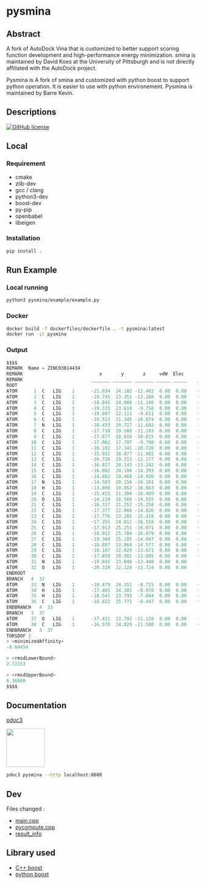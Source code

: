 # pysmina

## Abstract

A fork of AutoDock Vina that is customized to better support scoring function development and high-performance energy minimization. smina is maintained by David Koes at the University of Pittsburgh and is not directly affiliated with the AutoDock project.

Pysmina is A fork of smina and customized with python boost to support python operation. It is easier to use with python environement.
Pysmina is maintained by Barre Kevin.

## Descriptions

[![GitHub license](https://img.shields.io/badge/license-EUPL-blue.svg)](https://raw.githubusercontent.com/herotc/hero-rotation/master/LICENSE)

## Local

### Requirement

- cmake
- zlib-dev
- gcc / clang
- python3-dev
- boost-dev
- py-pip
- openbabel
- libeigen

### Installation

```bash
pip install .
```

## Run Example

### Local running

```bash
python3 pysmina/example/example.py
```

### Docker

```bash
docker build -f dockerfiles/dockerfile . -t pysmina:latest
docker run -it pysmina
```

### Output

```python
$$$$
REMARK  Name = ZINC03814434
REMARK                            x       y       z     vdW  Elec       q    Type
REMARK                         _______ _______ _______ _____ _____    ______ ____
ROOT
ATOM      1  C   LIG    1      -21.034  24.182 -12.402  0.00  0.00    +0.148 C 
ATOM      2  C   LIG    1      -19.745  23.351 -12.208  0.00  0.00    +0.107 C 
ATOM      3  C   LIG    1      -18.845  24.088 -11.146  0.00  0.00    +0.196 C 
ATOM      4  C   LIG    1      -19.315  23.619  -9.758  0.00  0.00    +0.115 C 
ATOM      5  C   LIG    1      -19.097  22.111  -9.611  0.00  0.00    +0.147 C 
ATOM      6  C   LIG    1      -19.513  21.345 -10.874  0.00  0.00    +0.234 C 
ATOM      7  N   LIG    1      -18.433  20.727 -11.602  0.00  0.00    -0.338 N 
ATOM      8  C   LIG    1      -17.718  19.580 -11.193  0.00  0.00    +0.015 A 
ATOM      9  C   LIG    1      -17.877  18.819 -10.015  0.00  0.00    +0.052 A 
ATOM     10  C   LIG    1      -17.062  17.707  -9.798  0.00  0.00    +0.013 A 
ATOM     11  C   LIG    1      -16.102  17.341 -10.726  0.00  0.00    +0.008 A 
ATOM     12  C   LIG    1      -15.931  18.077 -11.902  0.00  0.00    +0.034 A 
ATOM     13  C   LIG    1      -16.726  19.213 -12.177  0.00  0.00    +0.004 A 
ATOM     14  C   LIG    1      -16.817  20.143 -13.242  0.00  0.00    +0.045 A 
ATOM     15  C   LIG    1      -16.002  20.186 -14.393  0.00  0.00    +0.082 A 
ATOM     16  C   LIG    1      -14.882  19.468 -14.926  0.00  0.00    +0.188 C 
ATOM     17  N   LIG    1      -14.583  20.156 -16.101  0.00  0.00    -0.309 N 
ATOM     18  H   LIG    1      -13.800  19.852 -16.663  0.00  0.00    +0.190 HD
ATOM     19  C   LIG    1      -15.415  21.304 -16.409  0.00  0.00    +0.204 C 
ATOM     20  O   LIG    1      -14.228  18.508 -14.555  0.00  0.00    -0.368 OA
ATOM     21  C   LIG    1      -16.317  21.252 -15.258  0.00  0.00    +0.009 A 
ATOM     22  C   LIG    1      -17.377  22.066 -14.826  0.00  0.00    +0.023 A 
ATOM     23  C   LIG    1      -17.776  23.285 -15.418  0.00  0.00    +0.000 A 
ATOM     24  C   LIG    1      -17.355  24.011 -16.558  0.00  0.00    +0.033 A 
ATOM     25  C   LIG    1      -17.913  25.251 -16.871  0.00  0.00    +0.008 A 
ATOM     26  C   LIG    1      -18.912  25.784 -16.079  0.00  0.00    +0.013 A 
ATOM     27  C   LIG    1      -19.369  25.105 -14.947  0.00  0.00    +0.052 A 
ATOM     28  C   LIG    1      -18.807  23.864 -14.577  0.00  0.00    +0.017 A 
ATOM     29  C   LIG    1      -18.167  22.029 -13.671  0.00  0.00    +0.056 A 
ATOM     30  C   LIG    1      -17.859  20.981 -12.805  0.00  0.00    +0.058 A 
ATOM     31  N   LIG    1      -19.045  23.048 -13.440  0.00  0.00    -0.329 N 
ATOM     32  O   LIG    1      -20.320  22.128 -11.724  0.00  0.00    -0.389 OA
ENDROOT
BRANCH   4  33
ATOM     33  N   LIG    1      -18.479  24.351  -8.715  0.00  0.00    +0.436 N 
ATOM     34  H   LIG    1      -17.485  24.301  -8.978  0.00  0.00    +0.138 HD
ATOM     35  H   LIG    1      -18.541  23.793  -7.844  0.00  0.00    +0.138 HD
ATOM     36  C   LIG    1      -18.822  25.771  -8.447  0.00  0.00    +0.161 C 
ENDBRANCH   4  33
BRANCH   3  37
ATOM     37  O   LIG    1      -17.431  23.792 -11.120  0.00  0.00    -0.441 OA
ATOM     38  C   LIG    1      -16.570  24.829 -11.588  0.00  0.00    +0.252 C 
ENDBRANCH   3  37
TORSDOF 2
> <minimizedAffinity>
-8.64454

> <rmsdLowerBound>
2.72153

> <rmsdUpperBound>
6.36860
$$$$
```

## Documentation

[pdoc3](https://pdoc3.github.io/pdoc/)

<img src="https://pdoc3.github.io/pdoc/logo.png" width="100" height="100">

```bash
pdoc3 pysmina --http localhost:8080
```

## Dev

Files changed :

- [main.cpp](https://github.com/neudinger/pysmina/blob/main/pysmina/lib/main.cpp)
- [pycompute.cpp](https://github.com/neudinger/pysmina/blob/main/pysmina/lib/pycompute.cpp)
- [result_info](https://github.com/neudinger/pysmina/blob/main/pysmina/lib/result_info.cpp)

## Library used

- [C++ boost](https://www.boost.org/)
- [python boost](https://www.boost.org/doc/libs/1_75_0/libs/python/doc/html/tutorial/index.html)
